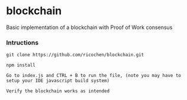 # blockchain

Basic implementation of a blockchain with Proof of Work consensus

### Intructions

`git clone https://github.com/ricochen/blockchain.git`

`npm install`

`Go to index.js and CTRL + B to run the file, (note you may have to setup your IDE javascript build system)`

`Verify the blockchain works as intended`
